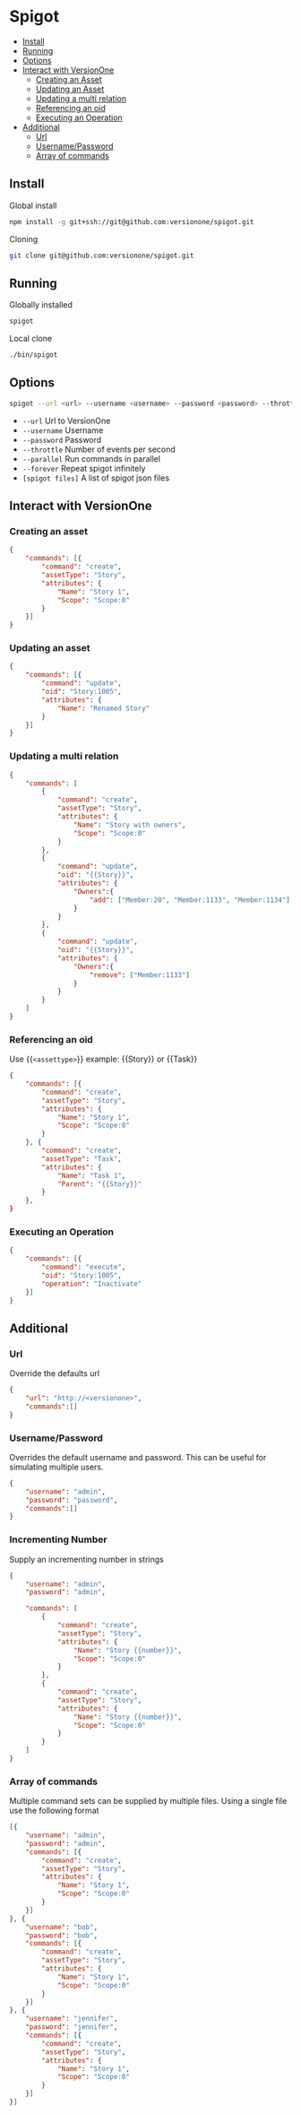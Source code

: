 # Spigot

- [Install](#install)
- [Running](#running)
- [Options](#options)
- [Interact with VersionOne](#interact-with-versionone)
	- [Creating an Asset](#creating-an-asset)
	- [Updating an Asset](#updating-an-asset)
	- [Updating a multi relation](#updating-a-multi-relation)
	- [Referencing an oid](#referencing-an-oid)
	- [Executing an Operation](#executing-an-operation)
- [Additional](#additional)
  - [Url](#url)
  - [Username/Password](#username/password)
  - [Array of commands](#array-of-commands)

## Install
Global install
```sh
npm install -g git+ssh://git@github.com:versionone/spigot.git
```
Cloning
```sh
git clone git@github.com:versionone/spigot.git
```

## Running
Globally installed
```sh
spigot
```
Local clone
```sh
./bin/spigot
```

## Options
```sh
spigot --url <url> --username <username> --password <password> --throttle <events per second> --forever --parallel [spigot files]
```
- `--url` Url to VersionOne
- `--username` Username
- `--password` Password
- `--throttle` Number of events per second
- `--parallel` Run commands in parallel
- `--forever` Repeat spigot infinitely
- `[spigot files]` A list of spigot json files

## Interact with VersionOne
### Creating an asset
```json
{
    "commands": [{
        "command": "create",
        "assetType": "Story",
        "attributes": {
            "Name": "Story 1",
            "Scope": "Scope:0"
        }
    }]
}
```

### Updating an asset
```json
{
    "commands": [{
        "command": "update",
        "oid": "Story:1005",
        "attributes": {
            "Name": "Renamed Story"
        }
    }]
}
```

### Updating a multi relation
```json
{
    "commands": [
        {
            "command": "create",
            "assetType": "Story",
            "attributes": {
                "Name": "Story with owners",
                "Scope": "Scope:0"
            }
        },
        {
            "command": "update",
            "oid": "{{Story}}",
            "attributes": {
                "Owners":{
                    "add": ["Member:20", "Member:1133", "Member:1134"]
                }
            }
        },
        {
            "command": "update",
            "oid": "{{Story}}",
            "attributes": {
                "Owners":{
                    "remove": ["Member:1133"]
                }
            }
        }
    ]
}
```

### Referencing an oid
Use {{`<assettype>`}} example: {{Story}} or {{Task}}
```json
{
    "commands": [{
        "command": "create",
        "assetType": "Story",
        "attributes": {
            "Name": "Story 1",
            "Scope": "Scope:0"
        }
    }, {
        "command": "create",
        "assetType": "Task",
        "attributes": {
            "Name": "Task 1",
            "Parent": "{{Story}}"
        }
    },
}
```

### Executing an Operation
```json
{
    "commands": [{
        "command": "execute",
        "oid": "Story:1005",
        "operation": "Inactivate"
    }]
}
```

## Additional
### Url
Override the defaults url
```json
{
	"url": "http://<versionone>",
	"commands":[]
}
```

### Username/Password
Overrides the default username and password. This can be useful for simulating multiple users.
```json
{
	"username": "admin",
	"password": "password",
	"commands":[]
}
```

### Incrementing Number
Supply an incrementing number in strings
```json
{
    "username": "admin",
    "password": "admin",

    "commands": [
        {
            "command": "create",
            "assetType": "Story",
            "attributes": {
                "Name": "Story {{number}}",
                "Scope": "Scope:0"
            }
        },
        {
            "command": "create",
            "assetType": "Story",
            "attributes": {
                "Name": "Story {{number}}",
                "Scope": "Scope:0"
            }
        }
	]
}
```

### Array of commands
Multiple command sets can be supplied by multiple files. Using a single file use the following format
```json
[{
    "username": "admin",
    "password": "admin",
    "commands": [{
        "command": "create",
        "assetType": "Story",
        "attributes": {
            "Name": "Story 1",
            "Scope": "Scope:0"
        }
    }]
}, {
    "username": "bob",
    "password": "bob",
    "commands": [{
        "command": "create",
        "assetType": "Story",
        "attributes": {
            "Name": "Story 1",
            "Scope": "Scope:0"
        }
    }]
}, {
    "username": "jennifer",
    "password": "jennifer",
    "commands": [{
        "command": "create",
        "assetType": "Story",
        "attributes": {
            "Name": "Story 1",
            "Scope": "Scope:0"
        }
    }]
}]
```